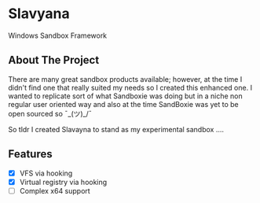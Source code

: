 # Slavyana
Windows Sandbox Framework 


<!-- ABOUT THE PROJECT -->
## About The Project

There are many great sandbox products available; however, at the time I didn't find one that really suited my needs so I created this enhanced one. I wanted to replicate sort of what Sandboxie was doing but in a niche non regular user oriented way and also at the time SandBoxie was yet to be open sourced so ¯\_(ツ)_/¯ 

So tldr I created Slavayna to stand as my experimental sandbox ....


<!-- ROADMAP -->
## Features

- [x] VFS via hooking
- [x] Virtual registry via hooking
- [ ] Complex x64 support

